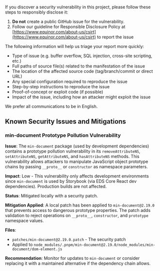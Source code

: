 If you discover a security vulnerability in this project, please follow these steps to responsibly disclose it:

1. **Do not** create a public GitHub issue for the vulnerability.
2. Follow our guideline for Responsible Disclosure Policy at [https://www.equinor.com/about-us/csirt](https://www.equinor.com/about-us/csirt) to report the issue

The following information will help us triage your report more quickly:

- Type of issue (e.g. buffer overflow, SQL injection, cross-site scripting, etc.)
- Full paths of source file(s) related to the manifestation of the issue
- The location of the affected source code (tag/branch/commit or direct URL)
- Any special configuration required to reproduce the issue
- Step-by-step instructions to reproduce the issue
- Proof-of-concept or exploit code (if possible)
- Impact of the issue, including how an attacker might exploit the issue

We prefer all communications to be in English.

## Known Security Issues and Mitigations

### min-document Prototype Pollution Vulnerability

**Issue**: The `min-document` package (used by development dependencies) contains a prototype pollution vulnerability in its `removeAttributeNS`, `setAttributeNS`, `getAttributeNS`, and `hasAttributeNS` methods. This vulnerability allows attackers to manipulate JavaScript object prototype chains by passing `__proto__` or `constructor` as namespace parameters.

**Impact**: Low - This vulnerability only affects development environments since `min-document` is used by Storybook (via EDS Core React dev dependencies). Production builds are not affected.

**Status**: Mitigated locally with a security patch.

**Mitigation Applied**: A local patch has been applied to `min-document@2.19.0` that prevents access to dangerous prototype properties. The patch adds validation to reject operations on `__proto__`, `constructor`, and `prototype` namespace values.

**Files**:
- `patches/min-document@2.19.0.patch` - The security patch
- Applied to `node_modules/.pnpm/min-document@2.19.0/node_modules/min-document/dom-element.js`

**Recommendation**: Monitor for updates to `min-document` or consider replacing it with a maintained alternative if the dependency chain allows.
